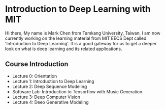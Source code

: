 # Introduction to Deep Learning with MIT
Hi there, My name is Mark Chen from Tamkang University, Taiwan. I am now currently working on the learning material from MIT EECS Dept called 'Introduction to Deep Learning'. It is a good gateway for us to get a deeper look on what is deep learning and its related applications.

## Course Introduction
- Lecture 0: Orientation
- Lecture 1: Introduction to Deep Learning
- Lecture 2: Deep Sequence Modeling
- Software Lab: Introduction to Tensorflow with Music Generation
- Lecture 3: Deep Computer Vision
- Lecture 4: Deeo Generative Modeling